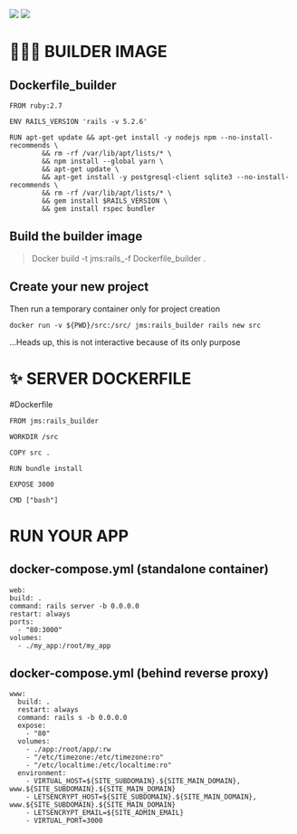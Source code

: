 ![](https://img.shields.io/badge/Tools-Docker-informational?style=flat&logo=docker&logoColor=white&color=2bbc8a)
![](https://img.shields.io/badge/Code-Ruby-informational?style=flat&logo=ruby&logoColor=white&color=2bbc8a)

# 👷🏼‍♂️ BUILDER IMAGE

## Dockerfile_builder
```
FROM ruby:2.7

ENV RAILS_VERSION 'rails -v 5.2.6'

RUN apt-get update && apt-get install -y nodejs npm --no-install-recommends \
        && rm -rf /var/lib/apt/lists/* \
        && npm install --global yarn \
        && apt-get update \
        && apt-get install -y postgresql-client sqlite3 --no-install-recommends \
        && rm -rf /var/lib/apt/lists/* \
        && gem install $RAILS_VERSION \
        && gem install rspec bundler

```
## Build the builder image

> Docker build -t jms:rails_-f Dockerfile_builder .

## Create your new project
Then run a temporary container only for project creation
```
docker run -v ${PWD}/src:/src/ jms:rails_builder rails new src
```
...Heads up, this is not interactive because of its only purpose


# ✨ SERVER DOCKERFILE

#Dockerfile
```
FROM jms:rails_builder

WORKDIR /src

COPY src .

RUN bundle install

EXPOSE 3000

CMD ["bash"]

```

# RUN YOUR APP

## docker-compose.yml (standalone container)
  ```
  web:
  build: .
  command: rails server -b 0.0.0.0
  restart: always
  ports:
    - "80:3000"
  volumes:
    - ./my_app:/root/my_app
  ```
## docker-compose.yml (behind reverse proxy)
  ```
  www:
    build: .
    restart: always
    command: rails s -b 0.0.0.0
    expose:
      - "80"
    volumes:
      - ./app:/root/app/:rw
      - "/etc/timezone:/etc/timezone:ro"
      - "/etc/localtime:/etc/localtime:ro"
    environment:
      - VIRTUAL_HOST=${SITE_SUBDOMAIN}.${SITE_MAIN_DOMAIN}, www.${SITE_SUBDOMAIN}.${SITE_MAIN_DOMAIN}
      - LETSENCRYPT_HOST=${SITE_SUBDOMAIN}.${SITE_MAIN_DOMAIN}, www.${SITE_SUBDOMAIN}.${SITE_MAIN_DOMAIN}
      - LETSENCRYPT_EMAIL=${SITE_ADMIN_EMAIL}
      - VIRTUAL_PORT=3000
```
